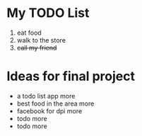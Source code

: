 # My TODO List
1. eat food
2. walk to the store
3. ~~call my friend~~

# Ideas for final project
* a todo list app more
* best food in the area more
* facebook for dpi more
* todo more
* todo more

